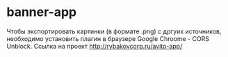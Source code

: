 # banner-app
Чтобы экспортировать картинки (в формате .png) с дргуих источников, необходимо установить плагин в браузере Google Chroome - CORS Unblock. 
Ссылка на проект http://rybakovcorp.ru/avito-app/

